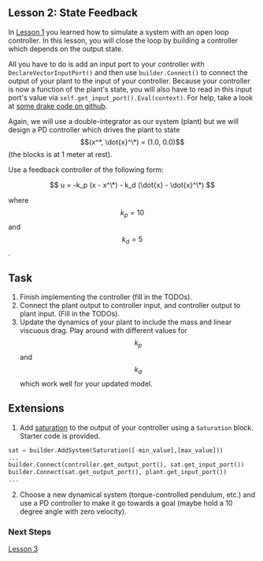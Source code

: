 ## Lesson 2: State Feedback

In [Lesson 1](../Lesson-1) you learned how to simulate a system with an open loop controller. In this lesson, you will close the loop by building a controller which depends on the output state.

All you have to do is add an input port to your controller with `DeclareVectorInputPort()` and then use `builder.Connect()` to connect the output of your plant to the input of your controller. Because your controller is now a function of the plant's state, you will also have to read in this input port's value via `self.get_input_port().Eval(context)`. For help, take a look at [some drake code on github](https://github.com/RobotLocomotion/drake/blob/bf0f76af4a7f29d5edcf36ebfd6da5255aa3c782/examples/manipulation_station/end_effector_teleop_sliders.py#L137).

Again, we will use a double-integrator as our system (plant) but we will design a PD controller which drives the plant to state $$(x^*, \dot{x}^\*) = (1.0, 0.0)$$ (the blocks is at 1 meter at rest).

Use a feedback controller of the following form:

$$
u = -k_p (x - x^\*)  - k_d (\dot{x} - \dot{x}^\*)
$$

where $$k_p = 10$$ and $$k_d = 5$$.

## Task

1. Finish implementing the controller (fill in the TODOs).
2. Connect the plant output to controller input, and controller output to plant input. (Fill in the TODOs).
3. Update the dynamics of your plant to include the mass and linear viscuous drag. Play around with different values for $$k_p$$ and $$k_d$$ which work well for your updated model.

## Extensions

1. Add [saturation](https://drake.mit.edu/doxygen_cxx/classdrake_1_1systems_1_1_saturation.html) to the output of your controller using a `Saturation` block. Starter code is provided.
```python
sat = builder.AddSystem(Saturation([-min_value],[max_value]))
...
builder.Connect(controller.get_output_port(), sat.get_input_port())
builder.Connect(sat.get_output_port(), plant.get_input_port())
...
```

2. Choose a new dynamical system (torque-controlled pendulum, etc.) and use a PD controller to make it go towards a goal (maybe hold a 10 degree angle with zero velocity).

### Next Steps

[Lesson 3](../Lesson-3/)